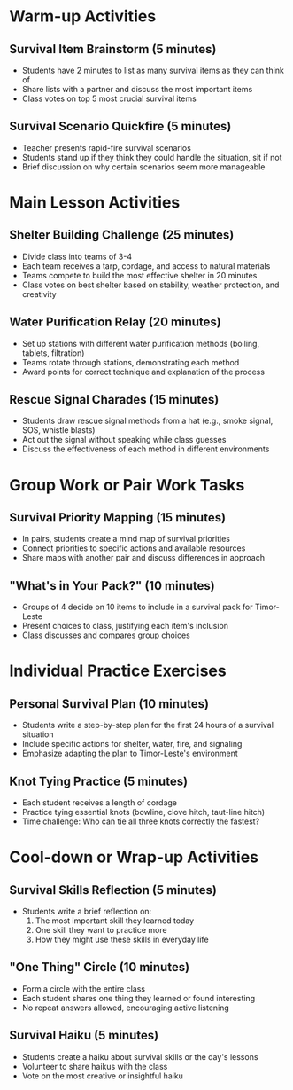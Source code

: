 # Warm-up Activities

## Survival Item Brainstorm (5 minutes)
- Students have 2 minutes to list as many survival items as they can think of
- Share lists with a partner and discuss the most important items
- Class votes on top 5 most crucial survival items

## Survival Scenario Quickfire (5 minutes)
- Teacher presents rapid-fire survival scenarios
- Students stand up if they think they could handle the situation, sit if not
- Brief discussion on why certain scenarios seem more manageable

# Main Lesson Activities

## Shelter Building Challenge (25 minutes)
- Divide class into teams of 3-4
- Each team receives a tarp, cordage, and access to natural materials
- Teams compete to build the most effective shelter in 20 minutes
- Class votes on best shelter based on stability, weather protection, and creativity

## Water Purification Relay (20 minutes)
- Set up stations with different water purification methods (boiling, tablets, filtration)
- Teams rotate through stations, demonstrating each method
- Award points for correct technique and explanation of the process

## Rescue Signal Charades (15 minutes)
- Students draw rescue signal methods from a hat (e.g., smoke signal, SOS, whistle blasts)
- Act out the signal without speaking while class guesses
- Discuss the effectiveness of each method in different environments

# Group Work or Pair Work Tasks

## Survival Priority Mapping (15 minutes)
- In pairs, students create a mind map of survival priorities
- Connect priorities to specific actions and available resources
- Share maps with another pair and discuss differences in approach

## "What's in Your Pack?" (10 minutes)
- Groups of 4 decide on 10 items to include in a survival pack for Timor-Leste
- Present choices to class, justifying each item's inclusion
- Class discusses and compares group choices

# Individual Practice Exercises

## Personal Survival Plan (10 minutes)
- Students write a step-by-step plan for the first 24 hours of a survival situation
- Include specific actions for shelter, water, fire, and signaling
- Emphasize adapting the plan to Timor-Leste's environment

## Knot Tying Practice (5 minutes)
- Each student receives a length of cordage
- Practice tying essential knots (bowline, clove hitch, taut-line hitch)
- Time challenge: Who can tie all three knots correctly the fastest?

# Cool-down or Wrap-up Activities

## Survival Skills Reflection (5 minutes)
- Students write a brief reflection on:
  1. The most important skill they learned today
  2. One skill they want to practice more
  3. How they might use these skills in everyday life

## "One Thing" Circle (10 minutes)
- Form a circle with the entire class
- Each student shares one thing they learned or found interesting
- No repeat answers allowed, encouraging active listening

## Survival Haiku (5 minutes)
- Students create a haiku about survival skills or the day's lessons
- Volunteer to share haikus with the class
- Vote on the most creative or insightful haiku